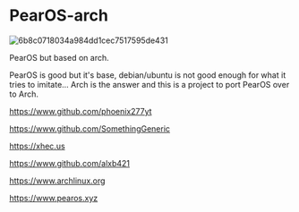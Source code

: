 # PearOS-arch
![6b8c0718034a984dd1cec7517595de431](https://user-images.githubusercontent.com/73348506/114875519-368ecd80-9db2-11eb-869f-df0494d99528.png)

PearOS but based on arch.


PearOS is good but it's base, debian/ubuntu is not good enough for what it tries to imitate...
Arch is the answer and this is a project to port PearOS over to Arch.


https://www.github.com/phoenix277yt

https://www.github.com/SomethingGeneric

https://xhec.us

https://www.github.com/alxb421

https://www.archlinux.org

https://www.pearos.xyz
